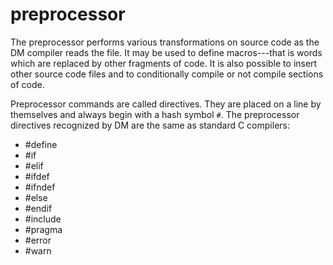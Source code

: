 # preprocessor


The preprocessor performs various transformations on source
code as the DM compiler reads the file. It may be used to define
macros---that is words which are replaced by other fragments of code. It
is also possible to insert other source code files and to conditionally
compile or not compile sections of code. 

Preprocessor commands
are called directives. They are placed on a line by themselves and
always begin with a hash symbol `#`. The preprocessor directives
recognized by DM are the same as standard C compilers:
 +   #define
 +   #if
 +   #elif
 +   #ifdef
 +   #ifndef
 +   #else
 +   #endif
 +   #include
 +   #pragma
 +   #error
 +   #warn